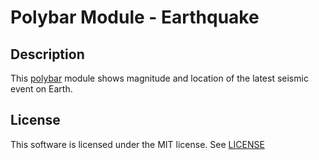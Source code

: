 # Polybar Module - Earthquake

## Description
This [polybar](https://github.com/jaagr/polybar)  module shows magnitude and location of the latest seismic event on Earth.

## License
This software is licensed under the MIT license. See [LICENSE](LICENSE.md)
